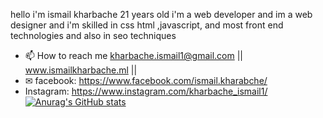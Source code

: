 hello i'm ismail kharbache 21 years old i'm a web developer and im a web designer and i'm skilled in css html ,javascript, and most front end technologies and also in seo techniques
- 📫 How to reach me kharbache.ismail1@gmail.com || www.ismailkharbache.ml ||
- ✉ facebook: https://www.facebook.com/ismail.kharabche/
- Instagram:  https://www.instagram.com/kharbache_ismail1/
[![Anurag's GitHub stats](https://github-readme-stats.vercel.app/api?username=ismail-kharbache)](https://github.com/anuraghazra/github-readme-stats)

<!---
ismail-kharbache/ismail-kharbache is a ✨ special ✨ repository because its `README.md` (this file) appears on your GitHub profile.
You can click the Preview link to take a look at your changes.
--->
